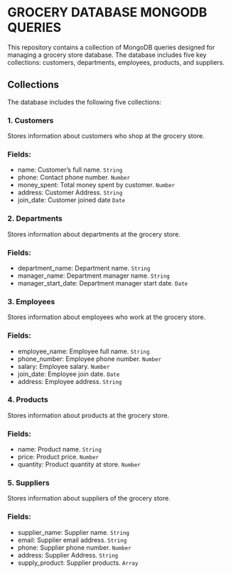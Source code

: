 # GROCERY DATABASE MONGODB QUERIES

This repository contains a collection of MongoDB queries designed for managing a grocery store database. The database includes five key collections: customers, departments, employees, products, and suppliers.

## Collections

The database includes the following five collections:

### 1. Customers

Stores information about customers who shop at the grocery store.

### Fields:

- name: Customer’s full name. <code>String</code>
- phone: Contact phone number. <code>Number</code>
- money_spent: Total money spent by customer. <code>Number</code>
- address: Customer Address. <code>String</code>
- join_date: Customer joined date <code>Date</code>

### 2. Departments

Stores information about departments at the grocery store.

### Fields:

- department_name: Department name. <code>String</code>
- manager_name: Department manager name. <code>String</code>
- manager_start_date: Department manager start date. <code>Date</code>

### 3. Employees

Stores information about employees who work at the grocery store.

### Fields:

- employee_name: Employee full name. <code>String</code>
- phone_number: Employee phone number. <code>Number</code>
- salary: Employee salary. <code>Number</code>
- join_date: Employee join date. <code>Date</code>
- address: Employee address. <code>String</code>

### 4. Products

Stores information about products at the grocery store.

### Fields:

- name: Product name. <code>String</code>
- price: Product price. <code>Number</code>
- quantity: Product quantity at store. <code>Number</code>

### 5. Suppliers

Stores information about suppliers of the grocery store.

### Fields:

- supplier_name: Supplier name. <code>String</code>
- email: Supplier email address. <code>String</code>
- phone: Supplier phone number. <code>Number</code>
- address: Supplier Address. <code>String</code>
- supply_product: Supplier products. <code>Array</code>
